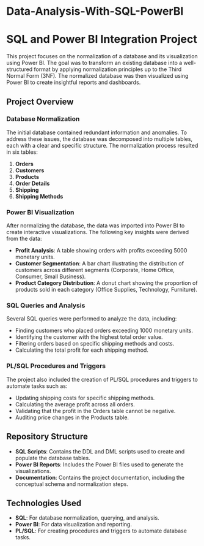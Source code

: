 # Data-Analysis-With-SQL-PowerBI

# SQL and Power BI Integration Project

This project focuses on the normalization of a database and its visualization using Power BI. The goal was to transform an existing database into a well-structured format by applying normalization principles up to the Third Normal Form (3NF). The normalized database was then visualized using Power BI to create insightful reports and dashboards.

## Project Overview

### Database Normalization
The initial database contained redundant information and anomalies. To address these issues, the database was decomposed into multiple tables, each with a clear and specific structure. The normalization process resulted in six tables:
1. **Orders**
2. **Customers**
3. **Products**
4. **Order Details**
5. **Shipping**
6. **Shipping Methods**

### Power BI Visualization
After normalizing the database, the data was imported into Power BI to create interactive visualizations. The following key insights were derived from the data:
- **Profit Analysis**: A table showing orders with profits exceeding 5000 monetary units.
- **Customer Segmentation**: A bar chart illustrating the distribution of customers across different segments (Corporate, Home Office, Consumer, Small Business).
- **Product Category Distribution**: A donut chart showing the proportion of products sold in each category (Office Supplies, Technology, Furniture).

### SQL Queries and Analysis
Several SQL queries were performed to analyze the data, including:
- Finding customers who placed orders exceeding 1000 monetary units.
- Identifying the customer with the highest total order value.
- Filtering orders based on specific shipping methods and costs.
- Calculating the total profit for each shipping method.

### PL/SQL Procedures and Triggers
The project also included the creation of PL/SQL procedures and triggers to automate tasks such as:
- Updating shipping costs for specific shipping methods.
- Calculating the average profit across all orders.
- Validating that the profit in the Orders table cannot be negative.
- Auditing price changes in the Products table.

## Repository Structure
- **SQL Scripts**: Contains the DDL and DML scripts used to create and populate the database tables.
- **Power BI Reports**: Includes the Power BI files used to generate the visualizations.
- **Documentation**: Contains the project documentation, including the conceptual schema and normalization steps.

## Technologies Used
- **SQL**: For database normalization, querying, and analysis.
- **Power BI**: For data visualization and reporting.
- **PL/SQL**: For creating procedures and triggers to automate database tasks.
